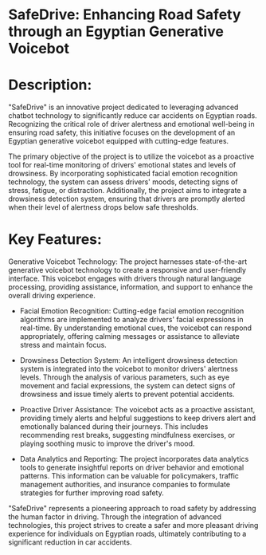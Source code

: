 # SafeDrive: Enhancing Road Safety through an Egyptian Generative Voicebot

# Description:

"SafeDrive" is an innovative project dedicated to leveraging advanced chatbot technology to significantly reduce car accidents on Egyptian roads. Recognizing the critical role of driver alertness and emotional well-being in ensuring road safety, this initiative focuses on the development of an Egyptian generative voicebot equipped with cutting-edge features.

The primary objective of the project is to utilize the voicebot as a proactive tool for real-time monitoring of drivers' emotional states and levels of drowsiness. By incorporating sophisticated facial emotion recognition technology, the system can assess drivers' moods, detecting signs of stress, fatigue, or distraction. Additionally, the project aims to integrate a drowsiness detection system, ensuring that drivers are promptly alerted when their level of alertness drops below safe thresholds.

# Key Features:

Generative Voicebot Technology: The project harnesses state-of-the-art generative voicebot technology to create a responsive and user-friendly interface. This voicebot engages with drivers through natural language processing, providing assistance, information, and support to enhance the overall driving experience.

- Facial Emotion Recognition: Cutting-edge facial emotion recognition algorithms are implemented to analyze drivers' facial expressions in real-time. By understanding emotional cues, the voicebot can respond appropriately, offering calming messages or assistance to alleviate stress and maintain focus.

- Drowsiness Detection System: An intelligent drowsiness detection system is integrated into the voicebot to monitor drivers' alertness levels. Through the analysis of various parameters, such as eye movement and facial expressions, the system can detect signs of drowsiness and issue timely alerts to prevent potential accidents.

- Proactive Driver Assistance: The voicebot acts as a proactive assistant, providing timely alerts and helpful suggestions to keep drivers alert and emotionally balanced during their journeys. This includes recommending rest breaks, suggesting mindfulness exercises, or playing soothing music to improve the driver's mood.

- Data Analytics and Reporting: The project incorporates data analytics tools to generate insightful reports on driver behavior and emotional patterns. This information can be valuable for policymakers, traffic management authorities, and insurance companies to formulate strategies for further improving road safety.

"SafeDrive" represents a pioneering approach to road safety by addressing the human factor in driving. Through the integration of advanced technologies, this project strives to create a safer and more pleasant driving experience for individuals on Egyptian roads, ultimately contributing to a significant reduction in car accidents.
